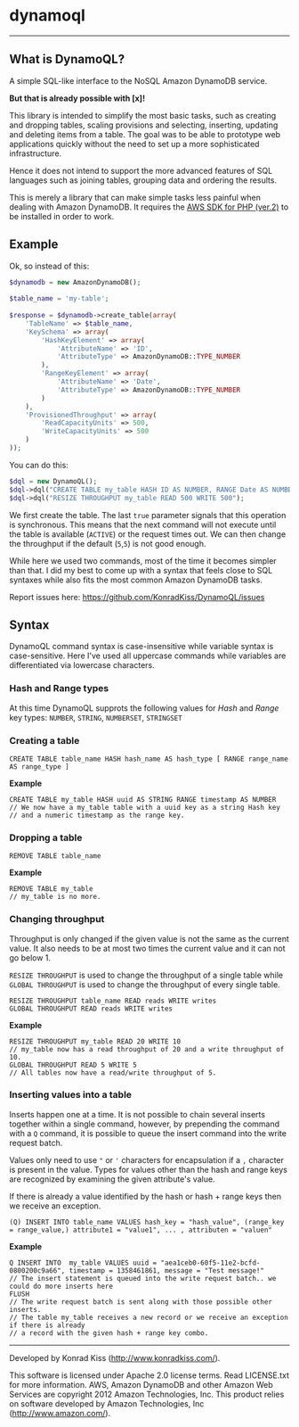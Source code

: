 # dynamoql #
---

## What is DynamoQL? ##

A simple SQL-like interface to the NoSQL Amazon DynamoDB service.

**But that is already possible with [x]!**

This library is intended to simplify the most basic tasks, such as creating and dropping tables, scaling provisions and selecting, inserting, updating and deleting items from a table. The goal was to be able to prototype web applications quickly without the need to set up a more sophisticated infrastructure.

Hence it does not intend to support the more advanced features of SQL languages such as joining tables, grouping data and ordering the results.

This is merely a library that can make simple tasks less painful when dealing with Amazon DynamoDB. It requires the [AWS SDK for PHP (ver.2)](https://github.com/aws/aws-sdk-php) to be installed in order to work.

## Example ##

Ok, so instead of this:

```php
$dynamodb = new AmazonDynamoDB();
 
$table_name = 'my-table';
 
$response = $dynamodb->create_table(array(
    'TableName' => $table_name,
    'KeySchema' => array(
        'HashKeyElement' => array(
            'AttributeName' => 'ID',
            'AttributeType' => AmazonDynamoDB::TYPE_NUMBER
        ),
        'RangeKeyElement' => array(
            'AttributeName' => 'Date',
            'AttributeType' => AmazonDynamoDB::TYPE_NUMBER
        )
    ),
    'ProvisionedThroughput' => array(
        'ReadCapacityUnits' => 500,
        'WriteCapacityUnits' => 500
    )
));
```

You can do this:

```php
$dql = new DynamoQL();
$dql->dql("CREATE TABLE my_table HASH ID AS NUMBER, RANGE Date AS NUMBER", true);
$dql->dql("RESIZE THROUGHPUT my_table READ 500 WRITE 500");
```

We first create the table. The last `true` parameter signals that this operation is synchronous. This means that the next command will not execute until the table is available (`ACTIVE`) or the request times out. We can then change the throughput if the default (`5`,`5`) is not good enough.

While here we used two commands, most of the time it becomes simpler than that. I did my best to come up with a syntax that feels close to SQL syntaxes while also fits the most common Amazon DynamoDB tasks.

Report issues here: https://github.com/KonradKiss/DynamoQL/issues



## Syntax ##

DynamoQL command syntax is case-insensitive while variable syntax is case-sensitive. Here I've used all uppercase commands while variables are differentiated via lowercase characters.

### Hash and Range types ###

At this time DynamoQL supprots the following values for *Hash* and *Range* key types: `NUMBER`, `STRING`, `NUMBERSET`, `STRINGSET`

### Creating a table ###

```
CREATE TABLE table_name HASH hash_name AS hash_type [ RANGE range_name AS range_type ]
```

**Example**

```
CREATE TABLE my_table HASH uuid AS STRING RANGE timestamp AS NUMBER
// We now have a my_table table with a uuid key as a string Hash key 
// and a numeric timestamp as the range key.
```

### Dropping a table ###

```
REMOVE TABLE table_name
```

**Example**

```
REMOVE TABLE my_table
// my_table is no more.
```

### Changing throughput  ###

Throughput is only changed if the given value is not the same as the current value. It also needs to be at most two times the current value and it can not go below 1.

`RESIZE THROUGHPUT` is used to change the throughput of a single table while `GLOBAL THROUGHPUT` is used to change the throughput of every single table.

```
RESIZE THROUGHPUT table_name READ reads WRITE writes
GLOBAL THROUGHPUT READ reads WRITE writes
```

**Example**

```
RESIZE THROUGHPUT my_table READ 20 WRITE 10
// my_table now has a read throughput of 20 and a write throughput of 10.
GLOBAL THROUGHPUT READ 5 WRITE 5
// All tables now have a read/write throughput of 5.
```

### Inserting values into a table ###

Inserts happen one at a time. It is not possible to chain several inserts together within a single command, however, by prepending the command with a `Q` command, it is possible to queue the insert command into the write request batch.

Values only need to use `"` or `'` characters for encapsulation if a `,` character is present in the value. Types for values other than the hash and range keys are recognized by examining the given attribute's value.

If there is already a value identified by the hash or hash + range keys then we receive an exception.

```
(Q) INSERT INTO table_name VALUES hash_key = "hash_value", (range_key = range_value,) attribute1 = "value1", ... , attributen = "valuen"
```

**Example**

```
Q INSERT INTO  my_table VALUES uuid = "aea1ceb0-60f5-11e2-bcfd-0800200c9a66", timestamp = 1358461861, message = "Test message!"
// The insert statement is queued into the write request batch.. we could do more inserts here
FLUSH
// The write request batch is sent along with those possible other inserts.
// The table my_table receives a new record or we receive an exception if there is already 
// a record with the given hash + range key combo.
```






---

Developed by Konrad Kiss (http://www.konradkiss.com/).

This software is licensed under Apache 2.0 license terms. Read LICENSE.txt for more information. AWS, Amazon DynamoDB and other Amazon Web Services are copyright 2012 Amazon Technologies, Inc. This product relies on software developed by Amazon Technologies, Inc (http://www.amazon.com/).
